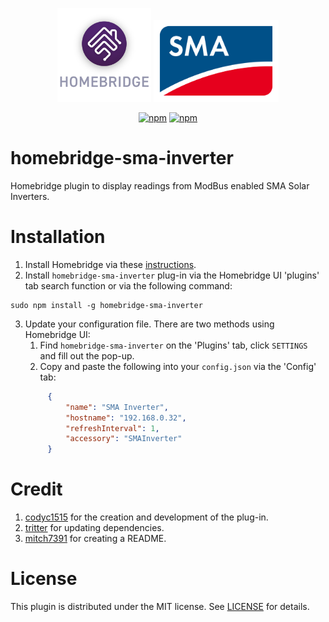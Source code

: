 <p align="center">
<img src="https://github.com/homebridge/branding/raw/master/logos/homebridge-wordmark-logo-vertical.png" width="150">
<img src="Screenshots/SMA_Logo.svg.png" width="200">
</p>

<span align="center">
  
[![npm](https://badgen.net/npm/v/homebridge-sma-inverter/latest?icon=npm&label)](https://www.npmjs.com/package/homebridge-sma-inverter)
[![npm](https://badgen.net/npm/dt/homebridge-sma-inverter?label=downloads)](https://www.npmjs.com/package/homebridge-sma-inverter)
  
</span>

# homebridge-sma-inverter
Homebridge plugin to display readings from ModBus enabled SMA Solar Inverters.

# Installation
1. Install Homebridge via these [instructions](https://github.com/homebridge/homebridge/wiki/Install-Homebridge-on-Raspbian).
2. Install `homebridge-sma-inverter` plug-in via the Homebridge UI 'plugins' tab search function or via the following command:
```shell
sudo npm install -g homebridge-sma-inverter
```
3. Update your configuration file. There are two methods using Homebridge UI:
   1. Find `homebridge-sma-inverter` on the 'Plugins' tab, click `SETTINGS` and fill out the pop-up.
   2. Copy and paste the following into your `config.json` via the 'Config' tab:
   ```json
        {
            "name": "SMA Inverter",
            "hostname": "192.168.0.32",
            "refreshInterval": 1,
            "accessory": "SMAInverter"
        }
   ```

# Credit
1. [codyc1515](https://github.com/codyc1515) for the creation and development of the plug-in.
2. [tritter](https://github.com/tritter) for updating dependencies.
3. [mitch7391](https://github.com/mitch7391) for creating a README.

# License
This plugin is distributed under the MIT license. See [LICENSE](https://github.com/codyc1515/homebridge-sma-inverter/blob/master/LICENSE) for details.
